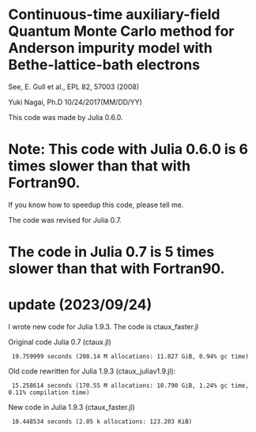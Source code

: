 # Continuous-time auxiliary-field Quantum Monte Carlo method for Anderson impurity model with Bethe-lattice-bath electrons

See, E. Gull et al., EPL 82, 57003 (2008)

Yuki Nagai, Ph.D 10/24/2017(MM/DD/YY)

This code was made by Julia 0.6.0.

# Note: This code with Julia 0.6.0 is 6 times slower than that with Fortran90.

If you know how to speedup this code, please tell me.

The code was revised for Julia 0.7. 
# The code in Julia 0.7 is 5 times slower than that with Fortran90. 

# update (2023/09/24)
I wrote new code for Julia 1.9.3. The code is ctaux_faster.jl

Original code Julia 0.7 (ctaux.jl)
```
 19.759999 seconds (208.14 M allocations: 11.827 GiB, 0.94% gc time)
```

Old code rewritten for Julia 1.9.3 (ctaux_juliav1.9.jl):
```
 15.258614 seconds (170.55 M allocations: 10.790 GiB, 1.24% gc time, 0.11% compilation time)
```
New code in Julia 1.9.3 (ctaux_faster.jl)
```
 10.448534 seconds (2.05 k allocations: 123.203 KiB)
```